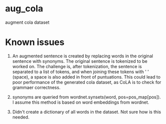 # aug_cola
augment cola dataset

# Known issues
1. An augmented sentence is created by replacing words in the original sentence with synonyms. The original sentence is tokenized to be worked on. The challenge is, after tokenization, the sentence is separated to a list of tokens, and when joining these tokens with ' ' (space), a space is also added in front of puntuations. This could lead to poor performance of the generated cola dataset, as CoLA is to check for grammaer correctness. 


2. synonyms are queried from wordnet.synsets(word, pos=pos_map[pos]). I assume this method is based on word embeddings from wordnet. 

3. Didn't create a dictionary of all words in the dataset. Not sure how is this needed. 
